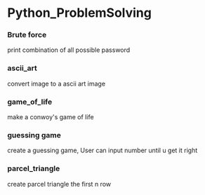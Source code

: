 # Python_ProblemSolving

### Brute force

print combination of all possible password

### ascii_art

convert image to a ascii art image

### game_of_life

make a conwoy's game of life

### guessing game

create a guessing game, User can input number until u get it right

### parcel_triangle

create parcel triangle the first n row
